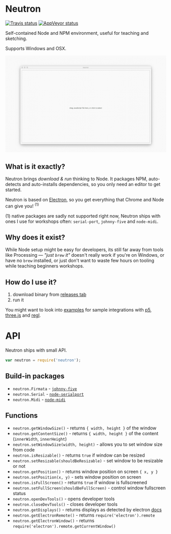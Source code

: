 # Neutron

[![Travis status](https://travis-ci.org/szymonkaliski/Neutron.svg?branch=master)](https://travis-ci.org/szymonkaliski/Neutron)
[![AppVeyor status](https://ci.appveyor.com/api/projects/status/github/szymonkaliski/neutron?svg=true)](https://ci.appveyor.com/api/projects/status/github/szymonkaliski/neutron)

Self-contained Node and NPM environment, useful for teaching and sketching.

Supports Windows and OSX.

![](./assets/demo.gif)

## What is it exactly?

Neutron brings *download & run* thinking to Node. It packages NPM, auto-detects and auto-installs dependencies, so you only need an editor to get started.

Neutron is based on [Electron](https://electron.atom.io/), so you get everything that Chrome and Node can give you! <sup>(1)</sup>

(1) native packages are sadly not supported right now, Neutron ships with ones I use for workshops often: `serial-port`, `johnny-five` and `node-midi`.

## Why does it exist?

While Node setup might be easy for developers, its still far away from tools like Processing &mdash; *"just `brew` it"* doesn't really work if you're on Windows, or have no `brew` installed, or just don't want to waste few hours on tooling while teaching beginners workshops.

## How do I use it?

1. download binary from [releases tab](http://github.com/szymonkaliski/Neutron/releases)
2. run it

You might want to look into [examples](http://github.com/szymonkaliski/Neutron/tree/master/examples) for sample integrations with [p5](https://p5js.org), [three.js](https://threejs.org/) and [regl](http://regl.party/).

# API

Neutron ships with small API.

```js
var neutron = require('neutron');
```

## Build-in packages

* `neutron.Firmata` - [`johnny-five`](http://johnny-five.io/)
* `neutron.Serial` - [`node-serialport`](https://github.com/EmergingTechnologyAdvisors/node-serialport)
* `neutron.Midi` - [`node-midi`](https://github.com/justinlatimer/node-midi)

## Functions

* `neutron.getWindowSize()` - returns `{ width, height }` of the window
* `neutron.getContentSize()` - returns `{ width, height }` of the content (`innerWidth`, `innerHeight`)
* `neutron.setWindowSize(width, height)` - allows you to set window size from code
* `neutron.isResizable()` - returns `true` if window can be resized
* `neutron.setResizable(shouldBeResizable)` - set window to be resizable or not
* `neutron.getPosition()` - returns window position on screen `{ x, y }`
* `neutron.setPosition(x, y)` - sets window position on screen
* `neutron.isFullScreen()` - returns `true` if window is fullscreened
* `neutron.setFullScreen(shouldBeFullScreen)` - control window fullscreen status
* `neutron.openDevTools()` - opens developer tools
* `neutron.closeDevTools()` - closes developer tools
* `neutron.getDisplays()` - returns displays as detected by electron [docs](https://github.com/electron/electron/blob/master/docs/api/screen.md#screengetalldisplays)
* `neutron.getElectronRemote()` - returns `require('electron').remote`
* `neutron.getElectronWindow()` - returns `require('electron').remote.getCurrentWindow()`
